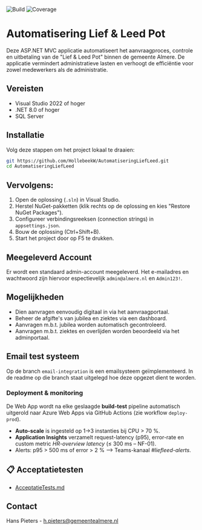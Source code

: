 ![Build](https://img.shields.io/badge/build-passing-brightgreen)
![Coverage](https://img.shields.io/badge/coverage-100%25-brightgreen)

# Automatisering Lief & Leed Pot

Deze ASP.NET MVC applicatie automatiseert het aanvraagproces, controle en uitbetaling van de "Lief & Leed Pot" binnen de gemeente Almere. De applicatie vermindert administratieve lasten en verhoogt de efficiëntie voor zowel medewerkers als de administratie.

## Vereisten

- Visual Studio 2022 of hoger
- .NET 8.0 of hoger
- SQL Server

## Installatie

Volg deze stappen om het project lokaal te draaien:

```bash
git https://github.com/HollebeekW/AutomatiseringLiefLeed.git
cd AutomatiseringLiefLeed
```

## Vervolgens:

1. Open de oplossing (`.sln`) in Visual Studio.
2. Herstel NuGet-pakketten (klik rechts op de oplossing en kies "Restore NuGet Packages").
3. Configureer verbindingsreeksen (connection strings) in `appsettings.json`.
4. Bouw de oplossing (Ctrl+Shift+B).
5. Start het project door op F5 te drukken.

## Meegeleverd Account

Er wordt een standaard admin-account meegeleverd. Het e-mailadres en wachtwoord zijn hiervoor espectievelijk `admin@almere.nl` en `Admin123!`.

## Mogelijkheden

- Dien aanvragen eenvoudig digitaal in via het aanvraagportaal.
- Beheer de afgifte's van jubilea en ziektes via een dashboard.
- Aanvragen m.b.t. jubilea worden automatisch gecontroleerd.
- Aanvragen m.b.t. ziektes en overlijden worden beoordeeld via het adminportaal.
<!-- - Automatische verwerking van betalingen via Mollie-integratie. -->
<!-- - Bekijk overzichtelijke rapportages voor alle transacties en aanvragen. -->

## Email test systeem

Op de branch `email-integration` is een emailsysteem geïmplementeerd. In de readme op die branch staat uitgelegd hoe deze opgezet dient te worden.

### Deployment & monitoring

De Web App wordt na elke geslaagde **build-test** pipeline automatisch
uitgerold naar Azure Web Apps via GitHub Actions (zie workflow `deploy-prod`).

* **Auto-scale** is ingesteld op 1→3 instanties bij CPU > 70 %.
* **Application Insights** verzamelt request-latency (p95), error-rate en
  custom metric *HR-overview latency* (≤ 300 ms – NF-01).
* Alerts: p95 > 500 ms of error > 2 % ⟶ Teams-kanaal *#liefleed-alerts*.

## 📋 Acceptatietesten
* [AcceptatieTests.md](https://github.com/HollebeekW/AutomatiseringLiefLeed/blob/master/AutomatiseringLiefLeed/Docs/AcceptatieTests.md)

## Contact

Hans Pieters - [h.pieters@gemeentealmere.nl](mailto:h.pieters@gemeentealmere.nl)



